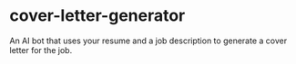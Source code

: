 # cover-letter-generator
An AI bot that uses your resume and a job description to generate a cover letter for the job.
